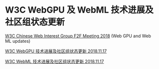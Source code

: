 # W3C WebGPU 及 WebML 技术进展及社区组状态更新
[W3C Chinese Web Interest Group F2F Meeting 2018](https://github.com/w3c/chinese-ig/blob/master/meetings/2018-11-17.md) (Web GPU and Web ML updates)

[W3C WebGPU 技术进展及社区组状态更新 2018.11.17](https://github.com/ibelem/w3c_webgpu_webnn_updates/blob/master/WebGPU%20-%20W3C%20Chinese%20Web%20IG%202018.pdf)

[W3C WebML 技术进展及社区组状态更新 2018.11.17](https://github.com/ibelem/w3c_webgpu_webnn_updates/blob/master/WebML%20-%20W3C%20Chinese%20Web%20IG%202018.pdf)
